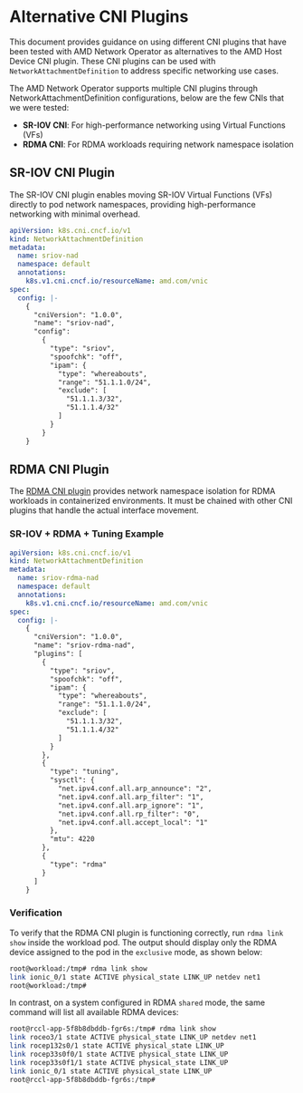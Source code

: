 # Alternative CNI Plugins

This document provides guidance on using different CNI plugins that have been tested with AMD Network Operator as alternatives to the AMD Host Device CNI plugin. These CNI plugins can be used with `NetworkAttachmentDefinition` to address specific networking use cases.

The AMD Network Operator supports multiple CNI plugins through NetworkAttachmentDefinition configurations, below are the few CNIs that we were tested:
- **SR-IOV CNI**: For high-performance networking using Virtual Functions (VFs)
- **RDMA CNI**: For RDMA workloads requiring network namespace isolation

## SR-IOV CNI Plugin

The SR-IOV CNI plugin enables moving SR-IOV Virtual Functions (VFs) directly to pod network namespaces, providing high-performance networking with minimal overhead.

```yaml
apiVersion: k8s.cni.cncf.io/v1
kind: NetworkAttachmentDefinition
metadata:
  name: sriov-nad
  namespace: default
  annotations:
    k8s.v1.cni.cncf.io/resourceName: amd.com/vnic
spec:
  config: |-
    {
      "cniVersion": "1.0.0",
      "name": "sriov-nad",
      "config":
        {
          "type": "sriov",
          "spoofchk": "off",
          "ipam": {
            "type": "whereabouts",
            "range": "51.1.1.0/24",
            "exclude": [
              "51.1.1.3/32",
              "51.1.1.4/32"
            ]
          }
        }
    }
```

## RDMA CNI Plugin

The [RDMA CNI plugin](https://github.com/k8snetworkplumbingwg/rdma-cni) provides network namespace isolation for RDMA workloads in containerized environments. It must be chained with other CNI plugins that handle the actual interface movement.

### SR-IOV + RDMA + Tuning Example
```yaml
apiVersion: k8s.cni.cncf.io/v1
kind: NetworkAttachmentDefinition
metadata:
  name: sriov-rdma-nad
  namespace: default
  annotations:
    k8s.v1.cni.cncf.io/resourceName: amd.com/vnic
spec:
  config: |-
    {
      "cniVersion": "1.0.0",
      "name": "sriov-rdma-nad",
      "plugins": [
        {
          "type": "sriov",
          "spoofchk": "off",
          "ipam": {
            "type": "whereabouts",
            "range": "51.1.1.0/24",
            "exclude": [
              "51.1.1.3/32",
              "51.1.1.4/32"
            ]
          }
        },
        {
          "type": "tuning",
          "sysctl": {
            "net.ipv4.conf.all.arp_announce": "2",
            "net.ipv4.conf.all.arp_filter": "1",
            "net.ipv4.conf.all.arp_ignore": "1",
            "net.ipv4.conf.all.rp_filter": "0",
            "net.ipv4.conf.all.accept_local": "1"
          },
          "mtu": 4220
        },
        {
          "type": "rdma"
        }
      ]
    }
```
### Verification
To verify that the RDMA CNI plugin is functioning correctly, run `rdma link show` inside the workload pod. The output should display only the RDMA device assigned to the pod in the `exclusive` mode, as shown below:
```bash
root@workload:/tmp# rdma link show
link ionic_0/1 state ACTIVE physical_state LINK_UP netdev net1
root@workload:/tmp#
```
In contrast, on a system configured in RDMA `shared` mode, the same command will list all available RDMA devices:
```bash
root@rccl-app-5f8b8dbddb-fgr6s:/tmp# rdma link show
link roceo3/1 state ACTIVE physical_state LINK_UP netdev net1
link rocep132s0/1 state ACTIVE physical_state LINK_UP
link rocep33s0f0/1 state ACTIVE physical_state LINK_UP
link rocep33s0f1/1 state ACTIVE physical_state LINK_UP
link ionic_0/1 state ACTIVE physical_state LINK_UP
root@rccl-app-5f8b8dbddb-fgr6s:/tmp#
```